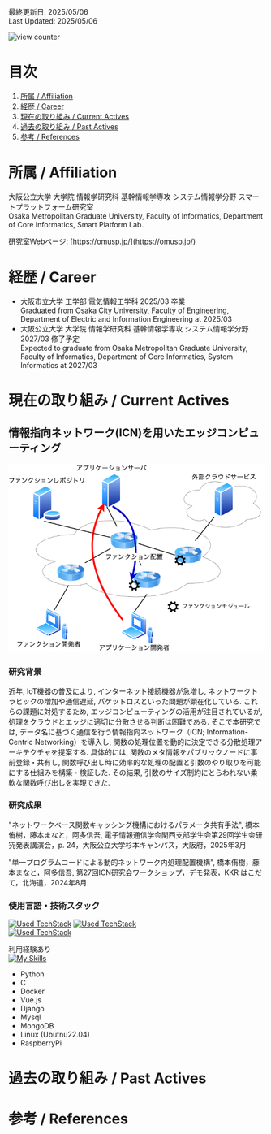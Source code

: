 最終更新日: 2025/05/06  
Last Updated: 2025/05/06 

![view counter](https://komarev.com/ghpvc/?username=hatoki06)


# 目次
1. [所属 / Affiliation](#所属--Affiliation)
1. [経歴 / Career](#経歴--Career)
1. [現在の取り組み / Current Actives](#現在の取り組み--Current-Actives)
1. [過去の取り組み / Past Actives](#過去の取り組み--Past-Actives)
1. [参考 / References](#参考--References)


# 所属 / Affiliation
大阪公立大学 大学院 情報学研究科 基幹情報学専攻 システム情報学分野 スマートプラットフォーム研究室  
Osaka Metropolitan Graduate University, Faculty of Informatics, Department of Core Informatics, Smart Platform Lab.

研究室Webページ: [https://omusp.jp/](https://omusp.jp/)


# 経歴 / Career
- 大阪市立大学 工学部 電気情報工学科 2025/03 卒業  
  Graduated from Osaka City University, Faculty of Engineering, Department of Electric and Information Engineering at 2025/03 
- 大阪公立大学 大学院 情報学研究科 基幹情報学専攻 システム情報学分野 2027/03 修了予定  
  Expected to graduate from Osaka Metropolitan Graduate University, Faculty of Informatics, Department of Core Informatics, System Informatics at 2027/03

<!--
# スキルセット / Skill set
[![My Skills of Language](https://skillicons.dev/icons?i=c,cpp,md,matlab,py)](https://skillicons.dev)  
[![My Skills of Framework or Library](https://skillicons.dev/icons?i=django,nodejs,vue,pytorch,sklearn,tensorflow)](https://skillicons.dev)  
[![My Skills of DevTool](https://skillicons.dev/icons?i=anaconda,aws,bash,docker,gcp,git,github,mongodb,mysql,vscode)](https://skillicons.dev)  
[![My Skills of Others](https://skillicons.dev/icons?i=latex,figma,linux,notion,linkedin,raspberrypi,ubuntu,windows)](https://skillicons.dev)  

利用経験あり  
[![My Skills](https://skillicons.dev/icons?i=go,css,html,java,js,r,ruby,unity,dynamodb,eclipse,kubernetes,npm)](https://skillicons.dev)  

## 言語 / Programming Language
- Python
  + 使用歴: ３年
  + 使用用途: 研究（データ分析・機械学習モデル開発・Webアプリ制作）
- C
  + 使用歴: ３年
  + 使用用途: 大学講義，競プロ（趣味程度）
- C++
  + 使用歴: １年
  + 使用用途: 競プロ（趣味程度）

以下，使用経験がある程度．
- R
  + 使用歴: 半年
  + 使用用途: 大学講義
- Java
  + 使用歴: 半年
  + 使用用途: 大学講義
- Javascript
  + 使用歴: １年
  + 使用用途: 趣味
- GO
  + 使用歴: 半年
  + 使用用途: 趣味

## フレームワーク・ライブラリ / Framework, Library
- Tensorflow
  + 使用歴: ２年
  + 使用用途: 深層学習モデル開発
- PyTorch
  + 使用歴: １年
  + 使用用途: 深層学習モデル開発，大規模言語モデル開発
- Scikit-learn
  + 使用歴: ２年
  + 使用用途: 機械学習モデル開発
- NumPy
  + 使用歴: ２年
  + 使用用途: データ分析
- Pandas
  + 使用歴: ２年
  + 使用用途: データ分析

以下，使用経験がある程度．
- Dango
  + 使用歴: 半年
  + 使用用途: 研究ツールの作成（Webアプリ）
- Vue.js
  + 使用歴: 半年
  + 使用用途: 研究ツールの作成（Webアプリ）

## 開発ツール / Development tool
- Docker
  + 使用歴: ２年
  + 使用用途: 研究（環境構築）
- Git / Github
  + 使用歴: ３年
  + 使用用途: 研究（コード管理），大学講義（課題管理）

## その他 / Others
- Linux
  + Ubuntu
    * 使用歴: ２年
    * 使用用途: 研究
- Database
  + MySQL
    * 使用歴: １年
    * 使用用途: 研究（データ分析）
  + MongoDB
    * 使用歴: １年
    * 使用用途: 研究（データ分析）
-->

# 現在の取り組み / Current Actives
## 情報指向ネットワーク(ICN)を用いたエッジコンピューティング
![fig](./figs/my_research_system_architecture.png) 

### 研究背景
近年, IoT機器の普及により, インターネット接続機器が急増し, ネットワークトラヒックの増加や通信遅延, パケットロスといった問題が顕在化している. これらの課題に対処するため, エッジコンピューティングの活用が注目されているが, 処理をクラウドとエッジに適切に分散させる判断は困難である. そこで本研究では, データ名に基づく通信を行う情報指向ネットワーク（ICN; Information-Centric Networking）を導入し, 関数の処理位置を動的に決定できる分散処理アーキテクチャを提案する. 具体的には, 関数のメタ情報をパブリックノードに事前登録・共有し, 関数呼び出し時に効率的な処理の配置と引数のやり取りを可能にする仕組みを構築・検証した. その結果, 引数のサイズ制約にとらわれない柔軟な関数呼び出しを実現できた. 


### 研究成果
"ネットワークベース関数キャッシング機構におけるパラメータ共有手法", 橋本侑樹，藤本まなと，阿多信吾, 電子情報通信学会関西支部学生会第29回学生会研究発表講演会，p. 24，大阪公立大学杉本キャンパス，大阪府，2025年3月

"単一プログラムコードによる動的ネットワーク内処理配置機構", 橋本侑樹，藤本まなと，阿多信吾, 第27回ICN研究会ワークショップ，デモ発表，KKR はこだて，北海道，2024年8月


### 使用言語・技術スタック
[![Used TechStack](https://skillicons.dev/icons?i=py,c)](https://skillicons.dev) 
[![Used TechStack](https://skillicons.dev/icons?i=docker,git,github,ubuntu,raspberrypi,bash,vim,vscode)](https://skillicons.dev)  
[![Used TechStack](https://skillicons.dev/icons?i=vue,pinia,html,css,bootstrap,js,django,mysql,mongodb)](https://skillicons.dev)

利用経験あり  
[![My Skills](https://skillicons.dev/icons?i=cpp,java,swift,visualstudio,eclipse,figma,latex,notion,postman)](https://skillicons.dev)  

- Python
- C
- Docker
- Vue.js
- Django
- Mysql
- MongoDB
- Linux (Ubutnu22.04)
- RaspberryPi


# 過去の取り組み / Past Actives


# 参考 / References


<!---
## Hi there 👋
--->

<!--
**hatoki06/hatoki06** is a ✨ _special_ ✨ repository because its `README.md` (this file) appears on your GitHub profile.

Here are some ideas to get you started:

- 🔭 I’m currently working on ...
- 🌱 I’m currently learning ...
- 👯 I’m looking to collaborate on ...
- 🤔 I’m looking for help with ...
- 💬 Ask me about ...
- 📫 How to reach me: ...
- 😄 Pronouns: ...
- ⚡ Fun fact: ...
-->
